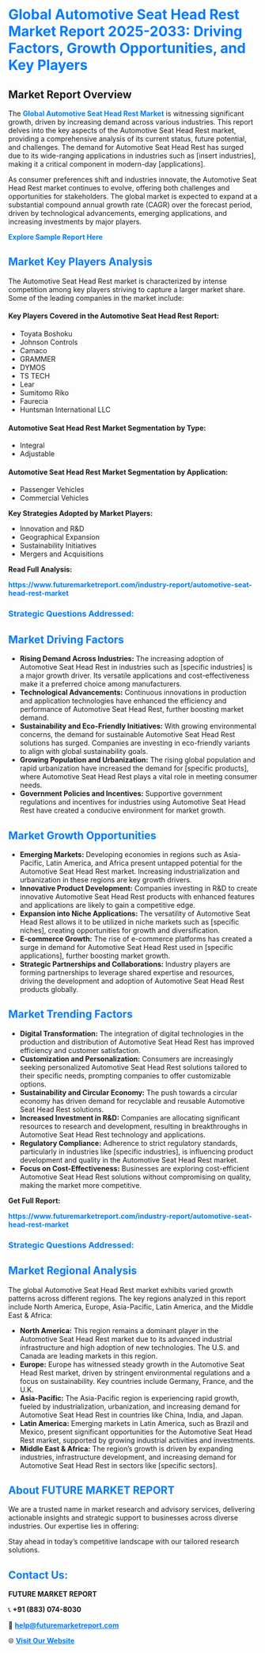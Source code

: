 <h1 style="color: #007BFF;">Global Automotive Seat Head Rest Market Report 2025-2033: Driving Factors, Growth Opportunities, and Key Players</h1>

<section id="overview">
<h2>Market Report Overview</h2>
<p>The <a href="https://www.futuremarketreport.com/industry-report/automotive-seat-head-rest-market" style="color: #007BFF; text-decoration: none;"><strong>Global Automotive Seat Head Rest Market</strong></a> is witnessing significant growth, driven by increasing demand across various industries. This report delves into the key aspects of the Automotive Seat Head Rest market, providing a comprehensive analysis of its current status, future potential, and challenges. The demand for Automotive Seat Head Rest has surged due to its wide-ranging applications in industries such as [insert industries], making it a critical component in modern-day [applications].</p>
<p>As consumer preferences shift and industries innovate, the Automotive Seat Head Rest market continues to evolve, offering both challenges and opportunities for stakeholders. The global market is expected to expand at a substantial compound annual growth rate (CAGR) over the forecast period, driven by technological advancements, emerging applications, and increasing investments by major players.</p>
</section>

<section id="overview">
<p><a href="https://www.futuremarketreport.com/request-sample/reportId=86978" style="color: #007BFF; text-decoration: none;"><strong>Explore Sample Report Here</strong></a></p>
</section>

<section id="key-players">
<h2 style="color: #007BFF;">Market Key Players Analysis</h2>
<p>The Automotive Seat Head Rest market is characterized by intense competition among key players striving to capture a larger market share. Some of the leading companies in the market include:</p>
<h4>Key Players Covered in the Automotive Seat Head Rest Report:</h4>
<ul><li>Toyata Boshoku</li><li>Johnson Controls</li><li>Camaco</li><li>GRAMMER</li><li>DYMOS</li><li>TS TECH</li><li>Lear</li><li>Sumitomo Riko</li><li>Faurecia</li><li>Huntsman International LLC</li></ul>
<h4>Automotive Seat Head Rest Market Segmentation by Type:</h4>
<ul><li>Integral</li><li>Adjustable</li></ul>

<h4>Automotive Seat Head Rest Market Segmentation by Application:</h4>
<ul><li>Passenger Vehicles</li><li>Commercial Vehicles</li></ul>
<p><strong>Key Strategies Adopted by Market Players:</strong></p>
<ul>
<li>Innovation and R&D</li>
<li>Geographical Expansion</li>
<li>Sustainability Initiatives</li>
<li>Mergers and Acquisitions</li>
</ul>
</section>

<section>
<p><strong>Read Full Analysis: </strong></p><a href="https://www.futuremarketreport.com/industry-report/automotive-seat-head-rest-market" style="color: #007BFF; text-decoration: none;"><strong>https://www.futuremarketreport.com/industry-report/automotive-seat-head-rest-market</strong></a>
<h3 style="color: #007BFF;">Strategic Questions Addressed:</h3>
</section>

<section id="driving-factors">
<h2 style="color: #007BFF;">Market Driving Factors</h2>
<ul>
<li><strong>Rising Demand Across Industries:</strong> The increasing adoption of Automotive Seat Head Rest in industries such as [specific industries] is a major growth driver. Its versatile applications and cost-effectiveness make it a preferred choice among manufacturers.</li>
<li><strong>Technological Advancements:</strong> Continuous innovations in production and application technologies have enhanced the efficiency and performance of Automotive Seat Head Rest, further boosting market demand.</li>
<li><strong>Sustainability and Eco-Friendly Initiatives:</strong> With growing environmental concerns, the demand for sustainable Automotive Seat Head Rest solutions has surged. Companies are investing in eco-friendly variants to align with global sustainability goals.</li>
<li><strong>Growing Population and Urbanization:</strong> The rising global population and rapid urbanization have increased the demand for [specific products], where Automotive Seat Head Rest plays a vital role in meeting consumer needs.</li>
<li><strong>Government Policies and Incentives:</strong> Supportive government regulations and incentives for industries using Automotive Seat Head Rest have created a conducive environment for market growth.</li>
</ul>
</section>

<section id="growth-opportunities">
<h2 style="color: #007BFF;">Market Growth Opportunities</h2>
<ul>
<li><strong>Emerging Markets:</strong> Developing economies in regions such as Asia-Pacific, Latin America, and Africa present untapped potential for the Automotive Seat Head Rest market. Increasing industrialization and urbanization in these regions are key growth drivers.</li>
<li><strong>Innovative Product Development:</strong> Companies investing in R&D to create innovative Automotive Seat Head Rest products with enhanced features and applications are likely to gain a competitive edge.</li>
<li><strong>Expansion into Niche Applications:</strong> The versatility of Automotive Seat Head Rest allows it to be utilized in niche markets such as [specific niches], creating opportunities for growth and diversification.</li>
<li><strong>E-commerce Growth:</strong> The rise of e-commerce platforms has created a surge in demand for Automotive Seat Head Rest used in [specific applications], further boosting market growth.</li>
<li><strong>Strategic Partnerships and Collaborations:</strong> Industry players are forming partnerships to leverage shared expertise and resources, driving the development and adoption of Automotive Seat Head Rest products globally.</li>
</ul>
</section>

<section id="trending-factors">
<h2 style="color: #007BFF;">Market Trending Factors</h2>
<ul>
<li><strong>Digital Transformation:</strong> The integration of digital technologies in the production and distribution of Automotive Seat Head Rest has improved efficiency and customer satisfaction.</li>
<li><strong>Customization and Personalization:</strong> Consumers are increasingly seeking personalized Automotive Seat Head Rest solutions tailored to their specific needs, prompting companies to offer customizable options.</li>
<li><strong>Sustainability and Circular Economy:</strong> The push towards a circular economy has driven demand for recyclable and reusable Automotive Seat Head Rest solutions.</li>
<li><strong>Increased Investment in R&D:</strong> Companies are allocating significant resources to research and development, resulting in breakthroughs in Automotive Seat Head Rest technology and applications.</li>
<li><strong>Regulatory Compliance:</strong> Adherence to strict regulatory standards, particularly in industries like [specific industries], is influencing product development and quality in the Automotive Seat Head Rest market.</li>
<li><strong>Focus on Cost-Effectiveness:</strong> Businesses are exploring cost-efficient Automotive Seat Head Rest solutions without compromising on quality, making the market more competitive.</li>
</ul>
</section>

<section>
<p><strong>Get Full Report: </strong></p><a href="https://www.futuremarketreport.com/industry-report/automotive-seat-head-rest-market" style="color: #007BFF; text-decoration: none;"><strong>https://www.futuremarketreport.com/industry-report/automotive-seat-head-rest-market</strong></a>
<h3 style="color: #007BFF;">Strategic Questions Addressed:</h3>
</section>


<section id="regional-analysis">
<h2 style="color: #007BFF;">Market Regional Analysis</h2>
<p>The global Automotive Seat Head Rest market exhibits varied growth patterns across different regions. The key regions analyzed in this report include North America, Europe, Asia-Pacific, Latin America, and the Middle East & Africa:</p>
<ul>
<li><strong>North America:</strong> This region remains a dominant player in the Automotive Seat Head Rest market due to its advanced industrial infrastructure and high adoption of new technologies. The U.S. and Canada are leading markets in this region.</li>
<li><strong>Europe:</strong> Europe has witnessed steady growth in the Automotive Seat Head Rest market, driven by stringent environmental regulations and a focus on sustainability. Key countries include Germany, France, and the U.K.</li>
<li><strong>Asia-Pacific:</strong> The Asia-Pacific region is experiencing rapid growth, fueled by industrialization, urbanization, and increasing demand for Automotive Seat Head Rest in countries like China, India, and Japan.</li>
<li><strong>Latin America:</strong> Emerging markets in Latin America, such as Brazil and Mexico, present significant opportunities for the Automotive Seat Head Rest market, supported by growing industrial activities and investments.</li>
<li><strong>Middle East & Africa:</strong> The region’s growth is driven by expanding industries, infrastructure development, and increasing demand for Automotive Seat Head Rest in sectors like [specific sectors].</li>
</ul>
</section>

<footer>
<h2 style="color: #007BFF;">About FUTURE MARKET REPORT</h2>
<p>We are a trusted name in market research and advisory services, delivering actionable insights and strategic support to businesses across diverse industries. Our expertise lies in offering:</p>

<p>Stay ahead in today’s competitive landscape with our tailored research solutions.</p>

<h2 style="color: #007BFF;">Contact Us:</h2>
<p><strong>FUTURE MARKET REPORT</strong></p>
<p>📞 <strong>+91 (883) 074-8030</strong></p>
<p>📧 <strong><a href="mailto:help@futuremarketreport.com" style="color: #007BFF;">help@futuremarketreport.com</a></strong></p>
<p>🌐 <strong><a href="https://www.futuremarketreport.com/" style="color: #007BFF;">Visit Our Website</a></strong></p>
</footer>